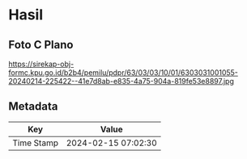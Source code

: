 # Hasil

## Foto C Plano

https://sirekap-obj-formc.kpu.go.id/b2b4/pemilu/pdpr/63/03/03/10/01/6303031001055-20240214-225422--41e7d8ab-e835-4a75-904a-819fe53e8897.jpg


## Metadata

| Key        | Value               |
| ---------- | ------------------- |
| Time Stamp | 2024-02-15 07:02:30 |



